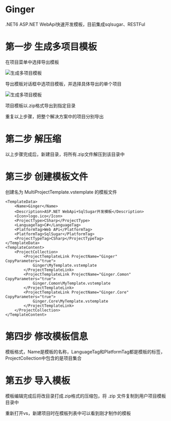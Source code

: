 # Ginger
.NET6 ASP.NET WebApi快速开发模板，目前集成sqlsugar、RESTFul

# 第一步 生成多项目模板
在项目菜单中选择导出模板

![生成多项目模板](https://img2020.cnblogs.com/blog/402798/202012/402798-20201215093706244-1415702468.png)

导出模板对话框中选项目模板，并选择具体导出的单个项目

![生成多项目模板](https://img2020.cnblogs.com/blog/402798/202012/402798-20201215093837009-736824028.png)

项目模板以.zip格式导出到指定目录


重复以上步骤，把整个解决方案中的项目分别导出



# 第二步 解压缩

以上步骤完成后，新建目录，将所有.zip文件解压到该目录中



# 第三步 创建模板文件
创建名为 MultiProjectTemplate.vstemplate 的模板文件

<VSTemplate Version="2.0.0" Type="ProjectGroup"
    xmlns="http://schemas.microsoft.com/developer/vstemplate/2005">

	<TemplateData>
		<Name>Ginger</Name>
		<Description>ASP.NET WebApi+SqlSugar开发模板</Description>
		<Icon>logo.ico</Icon>
		<ProjectType>CSharp</ProjectType>
		<LanguageTag>C#</LanguageTag>
		<PlatformTag>Web APi</PlatformTag>
		<PlatformTag>SqlSugar</PlatformTag>
		<ProjectTypeTag>CSharp</ProjectTypeTag>
	</TemplateData>
	<TemplateContent>
		<ProjectCollection>
			<ProjectTemplateLink ProjectName="Ginger" CopyParameters="true">
				Ginger\MyTemplate.vstemplate
			</ProjectTemplateLink>
			<ProjectTemplateLink ProjectName="Ginger.Comon" CopyParameters="true">
				Ginger.Comon\MyTemplate.vstemplate
			</ProjectTemplateLink>
			<ProjectTemplateLink ProjectName="Ginger.Core" CopyParameters="true">
				Ginger.Core\MyTemplate.vstemplate
			</ProjectTemplateLink>
		</ProjectCollection>
	</TemplateContent>
</VSTemplate>


# 第四步 修改模板信息
模板格式，Name是模板的名称，LanguageTag和PlatformTag都是模板的标签，ProjectCollection中包含的是项目集合

# 第五步 导入模板
模板编辑完成后将改目录打成.zip格式的压缩包，将 .zip 文件复制到用户项目模板目录中

重新打开vs，新建项目时在模板列表中可以看到刚才制作的模板
